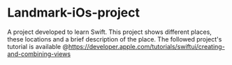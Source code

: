 # Landmark-iOs-project
A project developed to learn Swift.  This project shows different places, these locations and a brief description of the place.
The followed project's tutorial is available @https://developer.apple.com/tutorials/swiftui/creating-and-combining-views
